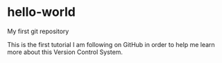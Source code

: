 # hello-world
My first git repository

This is the first tutorial I am following on GitHub in order to help me learn more about this Version Control System.
